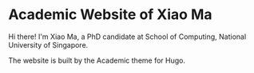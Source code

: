 # Academic Website of Xiao Ma

Hi there! I'm Xiao Ma, a PhD candidate at School of Computing, National University of Singapore.

The website is built by the Academic theme for Hugo.
